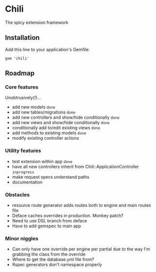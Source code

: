 # Chili

The spicy extension framework

## Installation

Add this line to your application's Gemfile:

    gem 'chili'

## Roadmap

### Core features

Unobtrusively(!)...

- add new models `done`
- add new tables/migrations `done`
- add new controllers and show/hide conditionally `done`
- add new views and show/hide conditionally `done`
- conditionally add to/edit existing views `done`
- add methods to existing models `done`
- modify existing controller actions

### Utility features

- test extension within app `done`
- have all new controllers inherit from Chili::ApplicationController  `inprogress`
- make request specs understand paths
- documentation

### Obstacles

- resource route generator adds routes both to engine and main routes file
- Deface caches overrides in production. Monkey patch?
- Need to use DSL branch from deface
- Have to add gemspec to main app

### Minor niggles

- Can only have one override per engine per partial due to the way I'm grabbing the class from the override
- Where to get the database.yml file from?
- Rspec generators don't namespace properly